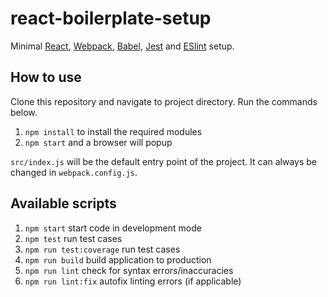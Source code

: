 # react-boilerplate-setup
Minimal [React](https://reactjs.org/), [Webpack](https://webpack.js.org/), [Babel](https://babeljs.io/), [Jest](https://jestjs.io/en/) and [ESlint](https://eslint.org/) setup.

## How to use
Clone this repository and navigate to project directory. Run the commands below. 

1. `npm install` to install the required modules
2. `npm start` and a browser will popup

`src/index.js` will be the default entry point of the project. It can always be changed in `webpack.config.js`.

## Available scripts
1. `npm start` start code in development mode
2. `npm test` run test cases
3. `npm run test:coverage` run test cases
4. `npm run build` build application to production
5. `npm run lint` check for syntax errors/inaccuracies
6. `npm run lint:fix` autofix linting errors (if applicable)